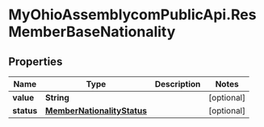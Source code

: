 # MyOhioAssemblycomPublicApi.ResMemberBaseNationality

## Properties
Name | Type | Description | Notes
------------ | ------------- | ------------- | -------------
**value** | **String** |  | [optional] 
**status** | [**MemberNationalityStatus**](MemberNationalityStatus.md) |  | [optional] 
